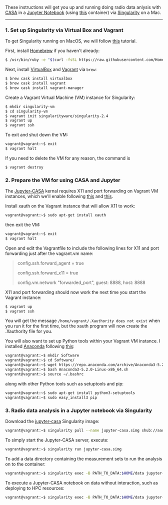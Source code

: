 These instructions will get you up and running doing radio data anlysis with [CASA](https://casa.nrao.edu/) in a [Jupyter Notebook](http://jupyter.org/) (using [this](https://github.com/aardk/jupyter-casa) container) via [Singularity](https://www.sylabs.io/) on a Mac.

---

### 1. Set up Singularity via Virtual Box and Vagrant

To get Singularity running on MacOS, we will follow [this](http://singularity.lbl.gov/install-mac) tutorial.

First, install [Homebrew](https://brew.sh/) if you haven't already:

```bash
$ /usr/bin/ruby -e "$(curl -fsSL https://raw.githubusercontent.com/Homebrew/install/master/install)"
```

Next, install [VirtualBox](https://www.virtualbox.org/) and [Vagrant](https://www.vagrantup.com/) via ```brew```:

```bash
$ brew cask install virtualbox
$ brew cask install vagrant
$ brew cask install vagrant-manager
```

Create a Vagrant Virtual Machine (VM) instance for Singularity:

```bash
$ mkdir singularity-vm
$ cd singularity-vm
$ vagrant init singularityware/singularity-2.4
$ vagrant up
$ vagrant ssh
```

To exit and shut down the VM:

```bash
vagrant@vagrant:~$ exit
$ vagrant halt
```

If you need to delete the VM for any reason, the command is

```bash
$ vagrant destroy
```

### 2. Prepare the VM for using CASA and Jupyter

The [Jupyter-CASA](https://github.com/aardk/jupyter-casa) kernal requires X11 and port forwarding on Vagrant VM instances, which we'll enable following [this](https://computingforgeeks.com/how-to-enable-and-use-ssh-x11-forwarding-on-vagrant-instances/) and [this](http://pythondata.com/jupyter-vagrant/).

Install xauth on the Vagrant instance that will allow X11 to work:

```bash
vagrant@vagrant:~$ sudo apt-get install xauth
```

then exit the VM:

```bash
vagrant@vagrant:~$ exit
$ vagrant halt
```

Open and edit the Vagrantfile to include the following lines for X11 and port forwarding just after the vagrant.vm name:

> config.ssh.forward_agent = true
>
> config.ssh.forward_x11 = true
>
> config.vm.network "forwarded_port", guest: 8888, host: 8888

X11 and port forwarding should now work the next time you start the Vagrant instance:

```bash
$ vagrant up
$ vagrant ssh
```

You will get the message  `/home/vagrant/.Xauthority does not exist` when you run it for the first time, but the xauth program will now create the .Xauthority file for you.

You will also want to set up Python tools within your Vagrant VM instance. I installed [Anaconda](https://anaconda.org/) following [this](https://docs.anaconda.com/anaconda/install/linux):

```bash
vagrant@vagrant:~$ mkdir Software
vagrant@vagrant:~$ cd Software/
vagrant@vagrant:~$ wget https://repo.anaconda.com/archive/Anaconda3-5.2.0-Linux-x86_64.sh
vagrant@vagrant:~$ bash Anaconda3-5.2.0-Linux-x86_64.sh
vagrant@vagrant:~$ source ~/.bashrc
```

along with other Python tools such as setuptools and pip:

```bash
vagrant@vagrant:~$ sudo apt-get install python3-setuptools
vagrant@vagrant:~$ sudo easy_install3 pip
```

### 3. Radio data analysis in a Jupyter notebook via Singularity

Download the [jupyter-casa](https://github.com/aardk/jupyter-casa) Singularity image:

```bash
vagrant@vagrant:~$ singularity pull --name jupyter-casa.simg shub://aardk/jupyter-casa:docker
```

To simply start the Jupyter-CASA server, execute:

```bash
vagrant@vagrant:~$ singularity run jupyter-casa.simg
```

To add a data directory containing the measurement sets to run the analysis on to the container:

```bash
vagrant@vagrant:~$ singularity exec -B PATH_TO_DATA:$HOME/data jupyter-casa.simg jupyter notebook --ip=0.0.0.0
```

To execute a Jupyter-CASA notebook on data without interaction, such as deploying to HPC resources:

```bash
vagrant@vagrant:~$ singularity exec -B PATH_TO_DATA:$HOME/data jupyter-casa.simg jupyter nbconvert --ExecutePreprocessor.timeout=None --to notebook --execute $HOME/data/eMERLIN_Basic_Calibration_Tutorial.ipynb
```
